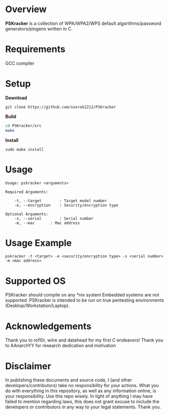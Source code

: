 # Overview

**PSKracker** is a collection of WPA/WPA2/WPS default algorithms/password generators/pingens written in C.

# Requirements

GCC compiler

# Setup

**Download**

`git clone https://github.com/soxrok2212/PSKracker`

**Build**

```bash
cd PSKracker/src
make
```

**Install**

`sudo make install`

# Usage

```
Usage: pskracker <arguments>

Required Arguments:

	-t, --target		: Target model number
	-e, --encryption	: Security/encryption type

Optional Arguments:
	-s, --serial		: Serial number
	-m, --mac		: Mac address

```

# Usage Example

`pskracker -t <target> -e <security/encryption type> -s <serial number> -m <mac address>`

# Supported OS

PSKracker should compile on any *nix system
Embedded systems are not supported. PSKracker is intended to be run on true pentesting environments (Desktop/Workstation/Laptop).

# Acknowledgements

Thank you to rofl0r, wiire and datahead for my first C endeavors!
Thank you to AAnarchYY for research dedication and motivation

# Disclaimer

In publishing these documents and source code, I (and other developers/contributors) take no responsibility for your actions. What you do with everything in this repository, as well as any information online, is your responsibility. Use this repo wisely. In light of anything I may have failed to mention regarding laws, this does not grant excuse to include the developers or contributors in any way to your legal statements. Thank you.
